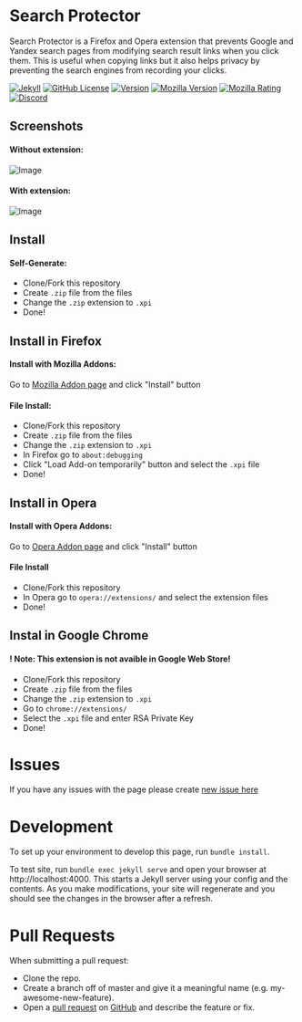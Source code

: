 # Search Protector
Search Protector is a Firefox and Opera extension that prevents Google and Yandex search pages from modifying search result links when you click them. This is useful when copying links but it also helps privacy by preventing the search engines from recording your clicks.

[![Jekyll](https://github.com/igorkowalczyk/search-protector/workflows/Jekyll/badge.svg)](https://igorkowalczyk.github.io/search-protector)
[![GitHub License](https://img.shields.io/github/license/igorkowalczyk/search-protector?color=%2334D058&logo=github&logoColor=959DA5&labelColor=24292E)](https://igorkowalczyk.github.io/search-protector)
[![Version](https://img.shields.io/github/v/release/igorkowalczyk/search-protector?color=%2334D058&logo=github&logoColor=959DA5&labelColor=24292E)](https://github.com/igorkowalczyk/search-protector/releases)
[![Mozilla Version](https://img.shields.io/amo/v/search-protector?color=%2334D058&logo=firefox&labelColor=24292E)](https://igorkowalczyk.github.io/search-protector/add)
[![Mozilla Rating](https://img.shields.io/amo/stars/search-protector?&logo=firefox&labelColor=24292E)](https://igorkowalczyk.github.io/search-protector/add)
[![Discord](https://img.shields.io/discord/666599184844980224?color=%2334D058&logo=discord&logoColor=7289da&labelColor=24292E)](https://discord.gg/f4KtqNB)

## Screenshots

#### Without extension:
![Image](https://igorkowalczyk.github.io/search-protector/lib/readme/without.png)

#### With extension:
![Image](https://igorkowalczyk.github.io/search-protector/lib/readme/with.png)



## Install

#### Self-Generate:
 - Clone/Fork this repository
 - Create `.zip` file from the files
 - Change the `.zip` extension to `.xpi`
 - Done!

## Install in Firefox
#### Install with Mozilla Addons:
Go to [Mozilla Addon page](https://addons.mozilla.org/en-US/firefox/addon/search-protector/) and click "Install" button

#### File Install:
 - Clone/Fork this repository
 - Create `.zip` file from the files
 - Change the `.zip` extension to `.xpi`
 - In Firefox go to `about:debugging`
 - Click "Load Add-on temporarily" button and select the `.xpi` file
 - Done!
 
## Install in Opera
#### Install with Opera Addons:
Go to [Opera Addon page](https://addons.opera.com/en/extensions/details/search-protector-protect-your-search) and click "Install" button

#### File Install
 - Clone/Fork this repository
 - In Opera go to `opera://extensions/` and select the extension files
 - Done!


## Instal in Google Chrome
#### ! Note: This extension is not avaible in Google Web Store!

 - Clone/Fork this repository
 - Create `.zip` file from the files
 - Change the `.zip` extension to `.xpi`
 - Go to `chrome://extensions/`
 - Select the `.xpi` file and enter RSA Private Key
 - Done!

# Issues
If you have any issues with the page please create [new issue here](https://github.com/igorkowalczyk/search-protector/issues)

# Development
To set up your environment to develop this page, run `bundle install`.

To test site, run `bundle exec jekyll serve` and open your browser at http://localhost:4000. This starts a Jekyll server using your config and the contents. As you make modifications, your site will regenerate and you should see the changes in the browser after a refresh.

# Pull Requests
When submitting a pull request:

- Clone the repo.
- Create a branch off of master and give it a meaningful name (e.g. my-awesome-new-feature).
- Open a [pull request](https://github.com/igorkowalczyk/search-protector/pulls) on [GitHub](https://github.com) and describe the feature or fix.

